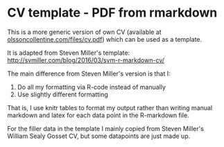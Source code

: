# CV template - PDF from rmarkdown
This is a more generic version of own CV (available at [olssoncollentine.com/files/cv.pdf](olssoncollentine.com/files/cv.pdf)) which can be used as a template.

It is adapted from Steven Miller's template: http://svmiller.com/blog/2016/03/svm-r-markdown-cv/

The main difference from Steven Miller's version is that I:

1) Do all my formatting via R-code instead of manually 
2) Use slightly different formatting

That is, I use knitr tables to format my output rather than writing manual markdown and latex for each data point in the R-markdown file.

For the filler data in the template I mainly copied from Steven Miller's  William Sealy Gosset CV, but some datapoints are just made up.

[picture]: https://github.com/Jaeoc/CV-template-rmarkdown/cv_template.png "picture text"